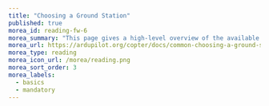 ```yaml
---
title: "Choosing a Ground Station"
published: true
morea_id: reading-fw-6
morea_summary: "This page gives a high-level overview of the available Ground Control Stations (GCS) and provides links so you can make the appropriate choice."
morea_url: https://ardupilot.org/copter/docs/common-choosing-a-ground-station.html
morea_type: reading
morea_icon_url: /morea/reading.png
morea_sort_order: 3
morea_labels:
  - basics
  - mandatory
---
```


